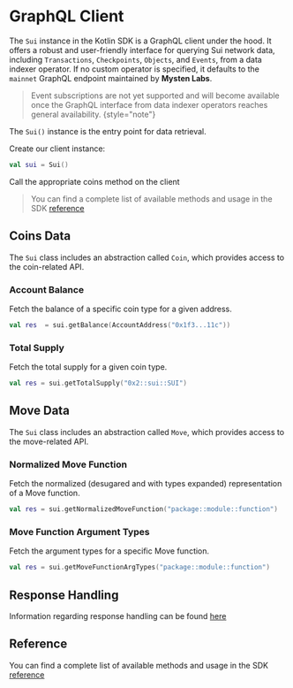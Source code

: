 # GraphQL Client

The `Sui` instance in the Kotlin SDK is a GraphQL client under the hood. It offers a robust and user-friendly
interface for querying Sui network data, including `Transactions`, `Checkpoints`, `Objects`, and `Events`, from a data indexer
operator. If no custom operator is specified, it defaults to the `mainnet` GraphQL endpoint maintained by **Mysten Labs**.

> Event subscriptions are not yet supported and will become available once the GraphQL interface from data indexer
> operators reaches general availability.
{style="note"}

The `Sui()` instance is the entry point for data retrieval.

Create our client instance:

```kotlin
val sui = Sui()
```

Call the appropriate coins method on the client

> You can find a complete list of available methods and usage in the SDK [reference](https://mcxross.github.io/ksui/)

## Coins Data

The `Sui` class includes an abstraction called `Coin`, which provides access to the coin-related API.

### Account Balance

Fetch the balance of a specific coin type for a given address.

```Kotlin
val res  = sui.getBalance(AccountAddress("0x1f3...11c"))
```

### Total Supply

Fetch the total supply for a given coin type.

```Kotlin
val res = sui.getTotalSupply("0x2::sui::SUI")
```

## Move Data

The `Sui` class includes an abstraction called `Move`, which provides access to the move-related API.

### Normalized Move Function

Fetch the normalized (desugared and with types expanded) representation of a Move function.

```Kotlin
val res = sui.getNormalizedMoveFunction("package::module::function")
```

### Move Function Argument Types

Fetch the argument types for a specific Move function.

```Kotlin
val res = sui.getMoveFunctionArgTypes("package::module::function")
```

## Response Handling

Information regarding response handling can be found [here](response-handling.md)

## Reference

You can find a complete list of available methods and usage in the SDK [reference](https://mcxross.github.io/ksui/)